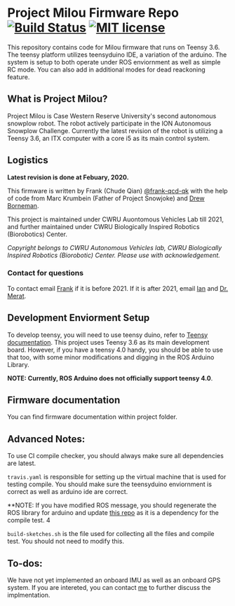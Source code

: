 # Project Milou Firmware Repo [![Build Status](https://travis-ci.com/CWRU-AutonomousVehiclesLab/Project-Milou-Firmware.svg?token=b4xHzfFvkzsycZ1PMx5q&branch=development)](https://travis-ci.com/CWRU-AutonomousVehiclesLab/Project-Milou-Firmware)  [![MIT license](https://img.shields.io/badge/License-MIT-blue.svg)](https://lbesson.mit-license.org/)


This repository contains code for Milou firmware that runs on Teensy 3.6. The teensy platform utilizes teensyduino IDE, a variation of the arduino. The system is setup to both operate under ROS enviornment as well as simple RC mode. You can also add in additional modes for dead reackoning feature.

## What is Project Milou?
Project Milou is Case Western Reserve University's second autonomous snowplow robot. The robot actively participate in the ION Autonomous Snowplow Challenge. Currently the latest revision of the robot is utilizing a Teensy 3.6, an ITX computer with a core i5 as its main control system.

## Logistics

**Latest revision is done at Febuary, 2020.**

This firmware is written by Frank (Chude Qian) [@frank-qcd-qk](https://github.com/frank-qcd-qk) with the help of code from Marc Krumbein (Father of Project Snowjoke) and [Drew Borneman](https://github.com/DrewBorneman). 

This project is maintained under CWRU Auontomous Vehicles Lab till 2021, and further maintained under CWRU Biologically Inspired Robotics (Biorobotics) Center. 

*Copyright belongs to CWRU Autonomous Vehicles lab, CWRU Biologically Inspired Robotics (Biorobotic) Center. Please use with acknowledgement.*

### Contact for questions
To contact email [Frank](mailto:cxq41@case.edu) if it is before 2021. If it is after 2021, email [Ian](mailto:ija2@case.edu) and [Dr. Merat](mailto:flm@case.edu). 

## Development Enviorment Setup
To develop teensy, you will need to use teensy duino, refer to [Teensy documentation](https://www.pjrc.com/teensy/td_download.html). This project uses Teensy 3.6 as its main development board. However, if you have a teensy 4.0 handy, you should be able to use that too, with some minor modifications and digging in the ROS Arduino Library. 

**NOTE: Currently, ROS Arduino does not officially support teensy 4.0**.

## Firmware documentation
You can find firmware documentation within project folder.

## Advanced Notes:
To use CI compile checker, you should always make sure all dependencies are latest. 

`travis.yaml` is responsible for setting up the virtual machine that is used for testing compile. You should make sure the teensyduino enviornment is correct as well as arduino ide are correct. 

**NOTE: If you have modified ROS message, you should regenerate the ROS library for arduino and update [this repo](https://github.com/CWRU-AutonomousVehiclesLab/ros-arduino-lib) as it is a dependency for the compile test. 4

`build-sketches.sh` is the file used for collecting all the files and compile test. You should not need to modify this.

## To-dos:
We have not yet implemented an onboard IMU as well as an onboard GPS system. If you are intereted, you can contact [me](mailto:cxq41@case.edu) to further discuss the implmentation.
